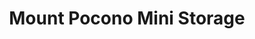 ---
title: "Mount Pocono Mini Storage"
url: /cresco/mount-pocono-mini-storage/
shop: storage rental
---